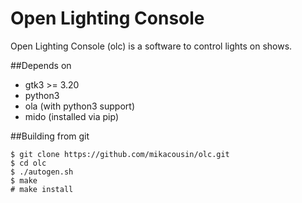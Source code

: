 
# Open Lighting Console

Open Lighting Console (olc) is a software to control lights on shows.

##Depends on
- gtk3 >= 3.20
- python3
- ola (with python3 support) 
- mido (installed via pip)

##Building from git
```
$ git clone https://github.com/mikacousin/olc.git
$ cd olc
$ ./autogen.sh
$ make
# make install
```
